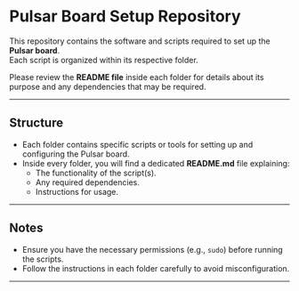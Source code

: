 # Pulsar Board Setup Repository

This repository contains the software and scripts required to set up the **Pulsar board**.  
Each script is organized within its respective folder.  

Please review the **README file** inside each folder for details about its purpose and any dependencies that may be required.

---

## Structure
- Each folder contains specific scripts or tools for setting up and configuring the Pulsar board.
- Inside every folder, you will find a dedicated **README.md** file explaining:
  - The functionality of the script(s).  
  - Any required dependencies.  
  - Instructions for usage.  

---

## Notes
- Ensure you have the necessary permissions (e.g., `sudo`) before running the scripts.  
- Follow the instructions in each folder carefully to avoid misconfiguration.  

---

